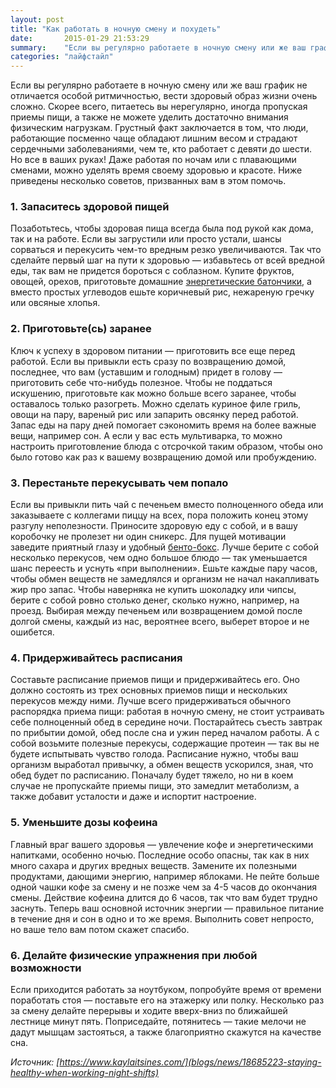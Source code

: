 ```yaml
---
layout: post
title: "Как работать в ночную смену и похудеть"
date:       2015-01-29 21:53:29
summary:    "Если вы регулярно работаете в ночную смену или же ваш график не отличается особой ритмичностью, вести здоровый образ жизни очень сложно. Но все в ваших руках! Даже работая по ночам или с плавающими сменами, можно уделять время своему здоровью и красоте."
categories: "лайфстайл"
---
```


Если вы регулярно работаете в ночную смену или же ваш график не отличается особой ритмичностью, вести здоровый образ жизни очень сложно. Скорее всего, питаетесь вы нерегулярно, иногда пропуская приемы пищи, а также не можете уделить достаточно внимания физическим нагрузкам. Грустный факт заключается в том, что люди, работающие посменно чаще обладают лишним весом и страдают сердечными заболеваниями, чем те, кто работает с девяти до шести. Но все в ваших руках! Даже работая по ночам или с плавающими сменами, можно уделять время своему здоровью и красоте. Ниже приведены несколько советов, призванных вам в этом помочь.

### 1. Запаситесь здоровой пищей

Позаботьтесь, чтобы здоровая пища всегда была под рукой как дома, так и на работе. Если вы загрустили или просто устали, шансы сорваться и перекусить чем-то вредным резко увеличиваются. Так что сделайте первый шаг на пути к здоровью — избавьтесь от всей вредной еды, так вам не придется бороться с соблазном. Купите фруктов, овощей, орехов, приготовьте домашние [энергетические батончики](http://www.edimdoma.ru/retsepty/41073-energeticheskie-batonchiki), а вместо простых углеводов ешьте коричневый рис, нежареную гречку или овсяные хлопья.

### 2. Приготовьте(сь) заранее

Ключ к успеху в здоровом питании — приготовить все еще перед работой. Если вы привыкли есть сразу по возвращению домой, последнее, что вам (уставшим и голодным) придет в голову — приготовить себе что-нибудь полезное. Чтобы не поддаться искушению, приготовьте как можно больше всего заранее, чтобы оставалось только разогреть. Можно сделать куриное филе гриль, овощи на пару, вареный рис или запарить овсянку перед работой. Запас еды на пару дней помогает сэкономить время на более важные вещи, например сон. А если у вас есть мультиварка, то можно настроить приготовление блюда с отсрочкой таким образом, чтобы оно было готово как раз к вашему возвращению домой или пробуждению.

### 3. Перестаньте перекусывать чем попало

Если вы привыкли пить чай с печеньем вместо полноценного обеда или заказываете с коллегами пиццу на всех, пора положить конец этому разгулу неполезности. Приносите здоровую еду с собой, и в вашу коробочку не пролезет ни один сникерс. Для пущей мотивации заведите приятный глазу и удобный [бенто-бокс](http://bentobox.com.ua/). Лучше берите с собой несколько перекусов, чем одно большое блюдо — так уменьшается шанс переесть и уснуть «при выполнении». Ешьте каждые пару часов, чтобы обмен веществ не замедлялся и организм не начал накапливать жир про запас. Чтобы наверняка не купить шоколадку или чипсы, берите с собой ровно столько денег, сколько нужно, например, на проезд. Выбирая между печеньем или возвращением домой после долгой смены, каждый из нас, вероятнее всего, выберет второе и не ошибется.

### 4. Придерживайтесь расписания

Составьте расписание приемов пищи и придерживайтесь его. Оно должно состоять из трех основных приемов пищи и нескольких перекусов между ними. Лучше всего придерживаться обычного распорядка приема пищи: работая в ночную смену, не стоит устраивать себе полноценный обед в середине ночи. Постарайтесь съесть завтрак по прибытии домой, обед после сна и ужин перед началом работы. А с собой возьмите полезные перекусы, содержащие протеин — так вы не будете испытывать чувство голода. Расписание нужно, чтобы ваш организм выработал привычку, а обмен веществ ускорился, зная, что обед будет по расписанию. Поначалу будет тяжело, но ни в коем случае не пропускайте приемы пищи, это замедлит метаболизм, а также добавит усталости и даже и испортит настроение.

### 5. Уменьшите дозы кофеина

Главный враг вашего здоровья — увлечение кофе и энергетическими напитками, особенно ночью. Последние особо опасны, так как в них много сахара и других вредных веществ. Замените их полезными продуктами, дающими энергию, например яблоками. Не пейте больше одной чашки кофе за смену и не позже чем за 4-5 часов до окончания смены. Действие кофеина длится до 6 часов, так что вам будет трудно заснуть. Теперь ваш основной источник энергии — правильное питание в течение дня и сон в одно и то же время. Выполнить совет непросто, но ваше тело вам потом скажет спасибо.

### 6. Делайте физические упражнения при любой возможности

Если приходится работать за ноутбуком, попробуйте время от времени поработать стоя — поставьте его на этажерку или полку. Несколько раз за смену делайте перерывы и ходите вверх-вниз по ближайшей лестнице минут пять. Поприседайте, потянитесь — такие мелочи не дадут мышцам застояться, а также благоприятно скажутся на качестве сна.

_Источник: [https://www.kaylaitsines.com/](blogs/news/18685223-staying-healthy-when-working-night-shifts)_